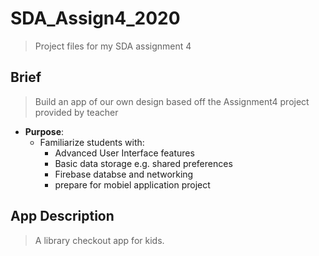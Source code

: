 # SDA_Assign4_2020
> Project files for my SDA assignment 4

## Brief
> Build an app of our own design based off the Assignment4 project provided by teacher
- __Purpose__:
  - Familiarize students with:
    - Advanced User Interface features
    - Basic data storage e.g. shared preferences
    - Firebase databse and networking
    - prepare for mobiel application project

## App Description
> A library checkout app for kids.
